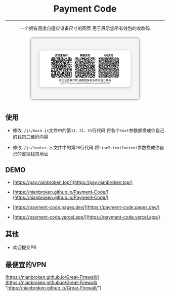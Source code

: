 <div align="center">

# Payment Code

------

一个拥有高度自适应设备尺寸的网页 用于展示您所有钱包的收款码

<img src="./assets/Payment-Code.png" alt="主界面" style="zoom:35%;" />

</div>

## 使用

- 修改`./js/main.js`文件中的第`11、21、31`行代码 将各个`text`参数都换成你自己的钱包二维码内容

- 修改`./js/footer.js`文件中的第`26`行代码 将`line2.textContent`参数换成你自己的虚拟钱包地址

## DEMO

- [https://pay.nianbroken.top/](https://pay.nianbroken.top/)

- [https://nianbroken.github.io/Payment-Code/](https://nianbroken.github.io/Payment-Code/)

- [https://payment-code.pages.dev/](https://payment-code.pages.dev/)

- [https://payment-code.vercel.app/](https://payment-code.vercel.app/)

## 其他

- 欢迎提交PR

## 最便宜的VPN

[https://nianbroken.github.io/Great-Firewall/](https://nianbroken.github.io/Great-Firewall/ "https://nianbroken.github.io/Great-Firewall/")
